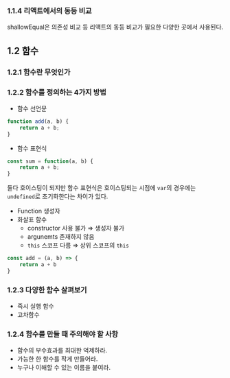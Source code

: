 ### 1.1.4 리액트에서의 동등 비교

shallowEqual은 의존성 비교 등 리액트의 동등 비교가 필요한 다양한 곳에서 사용된다.

## 1.2 함수

### 1.2.1 함수란 무엇인가

### 1.2.2 함수를 정의하는 4가지 방법

- 함수 선언문

```jsx
function add(a, b) {
	return a + b;
}
```

- 함수 표현식

```jsx
const sum = function(a, b) {
	return a + b;
}
```

둘다 호이스팅이 되지만 함수 표현식은 호이스팅되는 시점에 `var`의 경우에는 `undefined`로 초기화한다는 차이가 있다.

- Function 생성자
- 화살표 함수
    - constructor 사용 불가 ⇒ 생성자 불가
    - argunemts 존재하지 않음
    - `this` 스코프 다름 ⇒ 상위 스코프의 `this`

```jsx
const add = (a, b) => {
	return a + b
}
```

### 1.2.3 다양한 함수 살펴보기

- 즉시 실행 함수
- 고차함수

### 1.2.4 함수를 만들 때 주의해야 할 사항

- 함수의 부수효과를 최대한 억제하라.
- 가능한 한 함수를 작게 만들어라.
- 누구나 이해할 수 있는 이름을 붙여라.